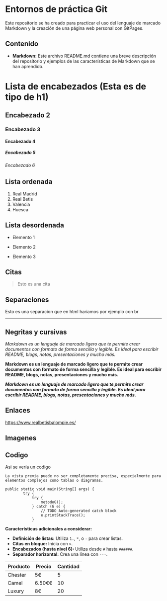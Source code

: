 # Entornos de práctica Git

Este repositorio se ha creado para practicar el uso del lenguaje de marcado Markdown y la creación de una página web personal con GitPages.

## Contenido

* **Markdown:** Este archivo README.md contiene una breve descripción del repositorio y ejemplos de las características de Markdown que se han aprendido.

# Lista de encabezados (Esta es de tipo de h1)

## Encabezado 2
### Encabezado 3
#### Encabezado 4
##### Encabezado 5
###### Encabezado 6

## Lista ordenada

1. Real Madrid
2. Real Betis
3. Valencia
4. Huesca

## Lista desordenada

* Elemento 1
- Elemento 2
+ Elemento 3

## Citas

> Esto es una cita

## Separaciones

Esto es una separacion que en html hariamos por ejemplo con br
___

## Negritas y cursivas 

*Markdown es un lenguaje de marcado ligero que te permite crear documentos con formato de forma sencilla y legible. Es ideal para escribir README, blogs, notas, presentaciones y mucho más.*

**Markdown es un lenguaje de marcado ligero que te permite crear documentos con formato de forma sencilla y legible. Es ideal para escribir README, blogs, notas, presentaciones y mucho más.**

***Markdown es un lenguaje de marcado ligero que te permite crear documentos con formato de forma sencilla y legible. Es ideal para escribir README, blogs, notas, presentaciones y mucho más.***

## Enlaces 

<https://www.realbetisbalompie.es/>

## Imagenes

## Codigo

Asi se vería un codigo
~~~
La vista previa puede no ser completamente precisa, especialmente para elementos complejos como tablas o diagramas.
~~~

~~~
public static void main(String[] args) {
		try {
			try {
				metodoG();
			} catch (G e) {
				// TODO Auto-generated catch block
				e.printStackTrace();
			}
~~~









**Características adicionales a considerar:**

* **Definición de listas:** Utiliza `1.`, `*`, o  `-` para  crear listas.
* **Citas en bloque:** Inicia con `>`.
* **Encabezados (hasta nivel 6):** Utiliza desde `#` hasta `######`.
* **Separador horizontal:** Crea una línea con `---`.

| Producto | Precio | Cantidad |
|---|---|---|
| Chester | 5€ | 5 |
| Camel | 6.50€€ | 10 |
| Luxury | 8€ | 20 |
